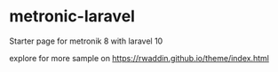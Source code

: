 # metronic-laravel
Starter page for metronik 8 with laravel 10

explore for more sample on https://rwaddin.github.io/theme/index.html
